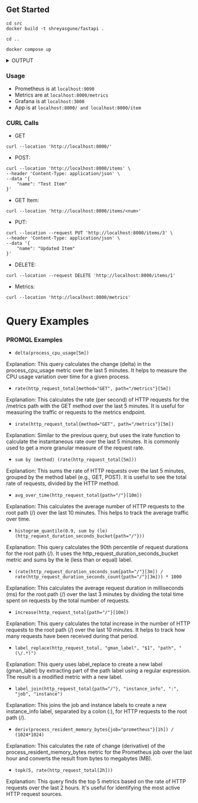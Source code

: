 
## Get Started

```
cd src
docker build -t shreyasgune/fastapi .

cd ..

docker compose up

```

<details><summary>OUTPUT</summary>

```diff
docker compose up                                                                    
[+] Running 3/0
 ? Container learning-fastapi-app-1  Created                                                                                   0.0s
 ? Container learning-prometheus-1   Created                                                                                   0.0s
 ? Container learning-grafana-1      Created                                                                                   0.0s
Attaching to fastapi-app-1, grafana-1, prometheus-1
prometheus-1   | ts=<REDACTED>09:49:24.088Z caller=main.go:491 level=info msg="No time or size retention was set so using the default time retention" duration=15d
prometheus-1   | ts=<REDACTED>09:49:24.088Z caller=main.go:535 level=info msg="Starting Prometheus Server" mode=server version="(version=2.37.0, branch=HEAD, revision=b41e0750abf5cc18d8233161560731de05199330)"
prometheus-1   | ts=<REDACTED>09:49:24.088Z caller=main.go:540 level=info build_context="(go=go1.18.4, user=root@0ebb6827e27f, date=20220714-15:13:18)"
prometheus-1   | ts=<REDACTED>09:49:24.089Z caller=main.go:541 level=info host_details="(Linux 5.15.167.4-microsoft-standard-WSL2 #1 SMP Tue Nov 5 00:21:55 UTC 2024 x86_64 5a1926c7a2a8 )"
prometheus-1   | ts=<REDACTED>09:49:24.089Z caller=main.go:542 level=info fd_limits="(soft=1048576, hard=1048576)"
prometheus-1   | ts=<REDACTED>09:49:24.089Z caller=main.go:543 level=info vm_limits="(soft=unlimited, hard=unlimited)"
prometheus-1   | ts=<REDACTED>09:49:24.099Z caller=web.go:553 level=info component=web msg="Start listening for connections" address=0.0.0.0:9090
prometheus-1   | ts=<REDACTED>09:49:24.101Z caller=main.go:972 level=info msg="Starting TSDB ..."
prometheus-1   | ts=<REDACTED>09:49:24.106Z caller=tls_config.go:195 level=info component=web msg="TLS is disabled." http2=false
prometheus-1   | ts=<REDACTED>09:49:24.114Z caller=head.go:493 level=info component=tsdb msg="Replaying on-disk memory mappable chunks if any"
prometheus-1   | ts=<REDACTED>09:49:24.115Z caller=head.go:536 level=info component=tsdb msg="On-disk memory mappable chunks replay completed" duration=934.83µs
prometheus-1   | ts=<REDACTED>09:49:24.116Z caller=head.go:542 level=info component=tsdb msg="Replaying WAL, this may take a while"
prometheus-1   | ts=<REDACTED>09:49:24.123Z caller=head.go:613 level=info component=tsdb msg="WAL segment loaded" segment=0 maxSegment=15
prometheus-1   | ts=<REDACTED>09:49:24.128Z caller=head.go:613 level=info component=tsdb msg="WAL segment loaded" segment=1 maxSegment=15
prometheus-1   | ts=<REDACTED>09:49:24.130Z caller=head.go:613 level=info component=tsdb msg="WAL segment loaded" segment=2 maxSegment=15
prometheus-1   | ts=<REDACTED>09:49:24.134Z caller=head.go:613 level=info component=tsdb msg="WAL segment loaded" segment=3 maxSegment=15
prometheus-1   | ts=<REDACTED>09:49:24.136Z caller=head.go:613 level=info component=tsdb msg="WAL segment loaded" segment=4 maxSegment=15
prometheus-1   | ts=<REDACTED>09:49:24.138Z caller=head.go:613 level=info component=tsdb msg="WAL segment loaded" segment=5 maxSegment=15
prometheus-1   | ts=<REDACTED>09:49:24.138Z caller=head.go:613 level=info component=tsdb msg="WAL segment loaded" segment=6 maxSegment=15
prometheus-1   | ts=<REDACTED>09:49:24.140Z caller=head.go:613 level=info component=tsdb msg="WAL segment loaded" segment=7 maxSegment=15
prometheus-1   | ts=<REDACTED>09:49:24.141Z caller=head.go:613 level=info component=tsdb msg="WAL segment loaded" segment=8 maxSegment=15
prometheus-1   | ts=<REDACTED>09:49:24.142Z caller=head.go:613 level=info component=tsdb msg="WAL segment loaded" segment=9 maxSegment=15
prometheus-1   | ts=<REDACTED>09:49:24.143Z caller=head.go:613 level=info component=tsdb msg="WAL segment loaded" segment=10 maxSegment=15
prometheus-1   | ts=<REDACTED>09:49:24.143Z caller=head.go:613 level=info component=tsdb msg="WAL segment loaded" segment=11 maxSegment=15
prometheus-1   | ts=<REDACTED>09:49:24.146Z caller=head.go:613 level=info component=tsdb msg="WAL segment loaded" segment=12 maxSegment=15
prometheus-1   | ts=<REDACTED>09:49:24.157Z caller=head.go:613 level=info component=tsdb msg="WAL segment loaded" segment=13 maxSegment=15
prometheus-1   | ts=<REDACTED>09:49:24.191Z caller=head.go:613 level=info component=tsdb msg="WAL segment loaded" segment=14 maxSegment=15
prometheus-1   | ts=<REDACTED>09:49:24.191Z caller=head.go:613 level=info component=tsdb msg="WAL segment loaded" segment=15 maxSegment=15
prometheus-1   | ts=<REDACTED>09:49:24.192Z caller=head.go:619 level=info component=tsdb msg="WAL replay completed" checkpoint_replay_duration=164.59µs wal_replay_duration=75.740157ms total_replay_duration=77.050357ms
prometheus-1   | ts=<REDACTED>09:49:24.197Z caller=main.go:993 level=info fs_type=EXT4_SUPER_MAGIC
prometheus-1   | ts=<REDACTED>09:49:24.197Z caller=main.go:996 level=info msg="TSDB started"
prometheus-1   | ts=<REDACTED>09:49:24.197Z caller=main.go:1177 level=info msg="Loading configuration file" filename=/etc/prometheus/prometheus.yml
prometheus-1   | ts=<REDACTED>09:49:24.203Z caller=main.go:1214 level=info msg="Completed loading of configuration file" filename=/etc/prometheus/prometheus.yml totalDuration=5.091882ms db_storage=3.02µs remote_storage=2.67µs web_handler=1.09µs query_engine=2.42µs scrape=4.427632ms scrape_sd=86µs notify=2.48µs notify_sd=2.73µs rules=3.17µs tracing=11.05µs
prometheus-1   | ts=<REDACTED>09:49:24.203Z caller=main.go:957 level=info msg="Server is ready to receive web requests."
prometheus-1   | ts=<REDACTED>09:49:24.203Z caller=manager.go:941 level=info component="rule manager" msg="Starting rule manager..."
grafana-1      | logger=settings t=<REDACTED>09:49:24.348332344Z level=info msg="Starting Grafana" version=9.0.0 commit=b5c56f6371 branch=HEAD compiled=2022-06-13T12:06:48Z
grafana-1      | logger=settings t=<REDACTED>09:49:24.348924704Z level=info msg="Config loaded from" file=/usr/share/grafana/conf/defaults.ini
grafana-1      | logger=settings t=<REDACTED>09:49:24.349010924Z level=info msg="Config loaded from" file=/etc/grafana/grafana.ini
grafana-1      | logger=settings t=<REDACTED>09:49:24.349030444Z level=info msg="Config overridden from command line" arg="default.paths.data=/var/lib/grafana"
grafana-1      | logger=settings t=<REDACTED>09:49:24.349039134Z level=info msg="Config overridden from command line" arg="default.paths.logs=/var/log/grafana"
grafana-1      | logger=settings t=<REDACTED>09:49:24.349046344Z level=info msg="Config overridden from command line" arg="default.paths.plugins=/var/lib/grafana/plugins"
grafana-1      | logger=settings t=<REDACTED>09:49:24.349056214Z level=info msg="Config overridden from command line" arg="default.paths.provisioning=/etc/grafana/provisioning"
grafana-1      | logger=settings t=<REDACTED>09:49:24.349065864Z level=info msg="Config overridden from command line" arg="default.log.mode=console"
grafana-1      | logger=settings t=<REDACTED>09:49:24.349081464Z level=info msg="Config overridden from Environment variable" var="GF_PATHS_DATA=/var/lib/grafana"
grafana-1      | logger=settings t=<REDACTED>09:49:24.349090044Z level=info msg="Config overridden from Environment variable" var="GF_PATHS_LOGS=/var/log/grafana"
grafana-1      | logger=settings t=<REDACTED>09:49:24.349096854Z level=info msg="Config overridden from Environment variable" var="GF_PATHS_PLUGINS=/var/lib/grafana/plugins"
grafana-1      | logger=settings t=<REDACTED>09:49:24.349103434Z level=info msg="Config overridden from Environment variable" var="GF_PATHS_PROVISIONING=/etc/grafana/provisioning"
grafana-1      | logger=settings t=<REDACTED>09:49:24.349327254Z level=info msg="Config overridden from Environment variable" var="GF_SECURITY_ADMIN_PASSWORD=*********"
grafana-1      | logger=settings t=<REDACTED>09:49:24.349553314Z level=info msg="Path Home" path=/usr/share/grafana
grafana-1      | logger=settings t=<REDACTED>09:49:24.349835173Z level=info msg="Path Data" path=/var/lib/grafana
grafana-1      | logger=settings t=<REDACTED>09:49:24.349864333Z level=info msg="Path Logs" path=/var/log/grafana
grafana-1      | logger=settings t=<REDACTED>09:49:24.350557413Z level=info msg="Path Plugins" path=/var/lib/grafana/plugins
grafana-1      | logger=settings t=<REDACTED>09:49:24.350733283Z level=info msg="Path Provisioning" path=/etc/grafana/provisioning
grafana-1      | logger=settings t=<REDACTED>09:49:24.350754443Z level=info msg="App mode production"
grafana-1      | logger=sqlstore t=<REDACTED>09:49:24.351251193Z level=info msg="Connecting to DB" dbtype=sqlite3
grafana-1      | logger=migrator t=<REDACTED>09:49:24.399694205Z level=info msg="Starting DB migrations"
grafana-1      | logger=migrator t=<REDACTED>09:49:24.411970461Z level=info msg="migrations completed" performed=0 skipped=422 duration=1.24348ms
grafana-1      | logger=plugin.manager t=<REDACTED>09:49:24.609369171Z level=info msg="Plugin registered" pluginId=input
grafana-1      | logger=secrets t=<REDACTED>09:49:24.61146177Z level=info msg="Envelope encryption state" enabled=true currentprovider=secretKey.v1
grafana-1      | logger=query_data t=<REDACTED>09:49:24.623994805Z level=info msg="Query Service initialization"
grafana-1      | logger=live.push_http t=<REDACTED>09:49:24.62906513Z level=info msg="Live Push Gateway initialization"
grafana-1      | logger=infra.usagestats.collector t=<REDACTED>09:49:24.780334118Z level=info msg="registering usage stat providers" usageStatsProvidersLen=2
grafana-1      | logger=grafanaStorageLogger t=<REDACTED>09:49:24.784244358Z level=info msg="storage starting"
grafana-1      | logger=ngalert t=<REDACTED>09:49:24.784413978Z level=info msg="warming cache for startup"
grafana-1      | logger=http.server t=<REDACTED>09:49:24.799116379Z level=info msg="HTTP Server Listen" address=[::]:3000 protocol=http subUrl= socket=
grafana-1      | logger=ngalert.multiorg.alertmanager t=<REDACTED>09:49:24.800471902Z level=info msg="starting MultiOrg Alertmanager"
fastapi-app-1  | INFO:     Started server process [1]
fastapi-app-1  | INFO:     Waiting for application startup.
fastapi-app-1  | INFO:     Application startup complete.
fastapi-app-1  | INFO:     Uvicorn running on http://0.0.0.0:8000 (Press CTRL+C to quit)
fastapi-app-1  | INFO:     172.18.0.4:54304 - "GET /metrics HTTP/1.1" 200 OK
```
</details>




### Usage
- Prometheus is at `localhost:9090`
- Metrics are at `localhost:8000/metrics`
- Grafana is at `localhost:3000`
- App is at `localhost:8000/ and localhost:8000/item`

### CURL Calls
- GET
```
curl --location 'http://localhost:8000/'
```

- POST:
```
curl --location 'http://localhost:8000/items' \
--header 'Content-Type: application/json' \
--data '{
    "name": "Test Item"
}'
```
- GET Item:
```
curl --location 'http://localhost:8000/items/<num>'
```

- PUT:
```
curl --location --request PUT 'http://localhost:8000/items/3' \
--header 'Content-Type: application/json' \
--data '{
    "name": "Updated Item"
}'
```
- DELETE:
```
curl --location --request DELETE 'http://localhost:8000/items/1'
```

- Metrics:
```
curl --location 'http://localhost:8000/metrics'

```


# Query Examples

### PROMQL Examples
- `delta(process_cpu_usage[5m])`

Explanation: This query calculates the change (delta) in the process_cpu_usage metric over the last 5 minutes. It helps to measure the CPU usage variation over time for a given process.

- `rate(http_request_total{method="GET", path="/metrics"}[5m])`

Explanation: This calculates the rate (per second) of HTTP requests for the /metrics path with the GET method over the last 5 minutes. It is useful for measuring the traffic or requests to the metrics endpoint.

- `irate(http_request_total{method="GET", path="/metrics"}[5m])`

Explanation: Similar to the previous query, but uses the irate function to calculate the instantaneous rate over the last 5 minutes. It is commonly used to get a more granular measure of the request rate.

- `sum by (method) (rate(http_request_total[5m]))`

Explanation: This sums the rate of HTTP requests over the last 5 minutes, grouped by the method label (e.g., GET, POST). It is useful to see the total rate of requests, divided by the HTTP method.

- `avg_over_time(http_request_total{path="/"}[10m])`

Explanation: This calculates the average number of HTTP requests to the root path (/) over the last 10 minutes. This helps to track the average traffic over time.

- `histogram_quantile(0.9, sum by (le) (http_request_duration_seconds_bucket{path="/"}))`

Explanation: This query calculates the 90th percentile of request durations for the root path (/). It uses the http_request_duration_seconds_bucket metric and 
sums by the le (less than or equal) label.

- `(rate(http_request_duration_seconds_sum{path="/"}[3m]) / rate(http_request_duration_seconds_count{path="/"}[3m])) * 1000`

Explanation: This calculates the average request duration in milliseconds (ms) for the root path (/) over the last 3 minutes by dividing the total time spent on requests by the total number of requests.

- `increase(http_request_total{path="/"}[10m])`

Explanation: This query calculates the total increase in the number of HTTP requests to the root path (/) over the last 10 minutes. It helps to track how many requests have been received during that period.

- `label_replace(http_request_total, "gman_label", "$1", "path", "(\/.*)")`

Explanation: This query uses label_replace to create a new label (gman_label) by extracting part of the path label using a regular expression. The result is a modified metric with a new label.

- `label_join(http_request_total{path="/"}, "instance_info", ":", "job", "instance")`

Explanation: This joins the job and instance labels to create a new instance_info label, separated by a colon (:), for HTTP requests to the root path (/).

- `deriv(process_resident_memory_bytes{job="prometheus"}[1h]) / (1024*1024)`

Explanation: This calculates the rate of change (derivative) of the process_resident_memory_bytes metric for the Prometheus job over the last hour and converts the result from bytes to megabytes (MB).

- `topk(5, rate(http_request_total[2h]))`

Explanation: This query finds the top 5 metrics based on the rate of HTTP requests over the last 2 hours. It's useful for identifying the most active HTTP request sources.

